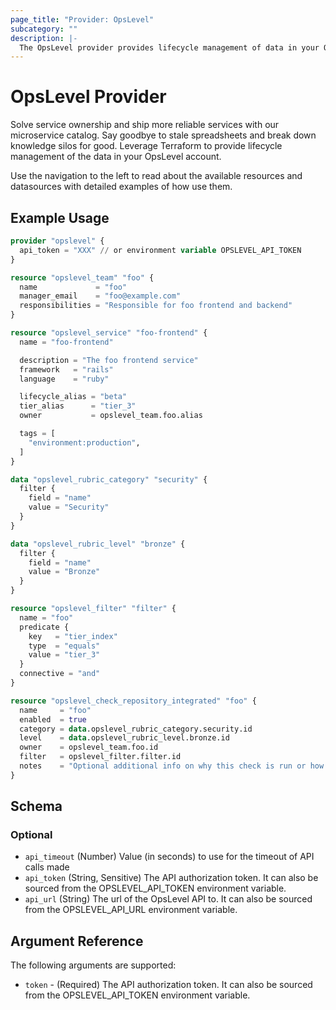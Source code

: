 ```yaml
---
page_title: "Provider: OpsLevel"
subcategory: ""
description: |-
  The OpsLevel provider provides lifecycle management of data in your OpsLevel account.
---
```


# OpsLevel Provider

Solve service ownership and ship more reliable services with our microservice catalog. Say goodbye to stale spreadsheets and break down knowledge silos for good.
Leverage Terraform to provide lifecycle management of the data in your OpsLevel account.

Use the navigation to the left to read about the available resources and datasources with detailed examples of how use them.

## Example Usage

```terraform
provider "opslevel" {
  api_token = "XXX" // or environment variable OPSLEVEL_API_TOKEN
}

resource "opslevel_team" "foo" {
  name             = "foo"
  manager_email    = "foo@example.com"
  responsibilities = "Responsible for foo frontend and backend"
}

resource "opslevel_service" "foo-frontend" {
  name = "foo-frontend"

  description = "The foo frontend service"
  framework   = "rails"
  language    = "ruby"

  lifecycle_alias = "beta"
  tier_alias      = "tier_3"
  owner           = opslevel_team.foo.alias

  tags = [
    "environment:production",
  ]
}

data "opslevel_rubric_category" "security" {
  filter {
    field = "name"
    value = "Security"
  }
}

data "opslevel_rubric_level" "bronze" {
  filter {
    field = "name"
    value = "Bronze"
  }
}

resource "opslevel_filter" "filter" {
  name = "foo"
  predicate {
    key   = "tier_index"
    type  = "equals"
    value = "tier_3"
  }
  connective = "and"
}

resource "opslevel_check_repository_integrated" "foo" {
  name     = "foo"
  enabled  = true
  category = data.opslevel_rubric_category.security.id
  level    = data.opslevel_rubric_level.bronze.id
  owner    = opslevel_team.foo.id
  filter   = opslevel_filter.filter.id
  notes    = "Optional additional info on why this check is run or how to fix it"
}
```

<!-- schema generated by tfplugindocs -->
## Schema

### Optional

- `api_timeout` (Number) Value (in seconds) to use for the timeout of API calls made
- `api_token` (String, Sensitive) The API authorization token. It can also be sourced from the OPSLEVEL_API_TOKEN environment variable.
- `api_url` (String) The url of the OpsLevel API to. It can also be sourced from the OPSLEVEL_API_URL environment variable.

## Argument Reference

The following arguments are supported:

* `token` - (Required) The API authorization token. It can also be sourced from the OPSLEVEL_API_TOKEN environment variable.
